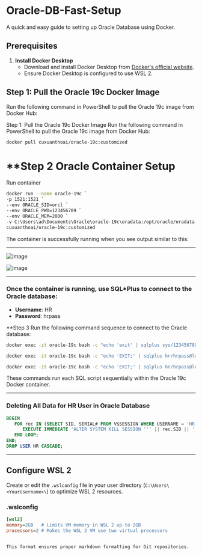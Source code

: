
# Oracle-DB-Fast-Setup

A quick and easy guide to setting up Oracle Database using Docker.

## **Prerequisites**

1. **Install Docker Desktop**  
   - Download and install Docker Desktop from [Docker's official website](https://www.docker.com/products/docker-desktop).
   - Ensure Docker Desktop is configured to use WSL 2.

## **Step 1: Pull the Oracle 19c Docker Image**

Run the following command in PowerShell to pull the Oracle 19c image from Docker Hub:

Step 1: Pull the Oracle 19c Docker Image
Run the following command in PowerShell to pull the Oracle 19c image from Docker Hub:

```bash
docker pull cuxuanthoai/oracle-19c:customized
```
# **Step 2 Oracle Container Setup

Run container 
```bash
docker run --name oracle-19c `
-p 1521:1521 `
--env ORACLE_SID=orcl `
--env ORACLE_PWD=123456789 `
--env ORACLE_MEM=2000 `
-v C:\Users\ad\Documents\Oracle\oracle-19c\oradata:/opt/oracle/oradata `
cuxuanthoai/oracle-19c:customized
```

The container is successfully running when you see output similar to this:

---

![image](https://github.com/user-attachments/assets/cab922ae-5df1-4aff-be7b-b3d7a02e7edb)

![image](https://github.com/user-attachments/assets/56098361-9542-46e1-aa3c-7b052121e8f4)

---

### Once the container is running, use SQL*Plus to connect to the Oracle database:

- **Username**: HR  
- **Password**: hrpass  

**Step 3 Run the following command sequence to connect to the Oracle database:


```bash
docker exec -it oracle-19c bash -c "echo 'exit' | sqlplus sys/123456789@localhost:1521/orcl as sysdba @/opt/oracle/1account.sql"
```

```bash
docker exec -it oracle-19c bash -c "echo 'EXIT;' | sqlplus hr/hrpass@localhost:1521/orcl @/opt/oracle/2createtable.sql"
```

```bash
docker exec -it oracle-19c bash -c "echo 'EXIT;' | sqlplus hr/hrpass@localhost:1521/orcl @/opt/oracle/3populate.sql"
```

These commands run each SQL script sequentially within the Oracle 19c Docker container.

---

### Deleting All Data for HR User in Oracle Database

```sql
BEGIN
   FOR rec IN (SELECT SID, SERIAL# FROM V$SESSION WHERE USERNAME = 'HR') LOOP
      EXECUTE IMMEDIATE 'ALTER SYSTEM KILL SESSION ''' || rec.SID || ',' || rec.SERIAL# || ''' IMMEDIATE';
   END LOOP;
END;
DROP USER HR CASCADE;
```

---

## **Configure WSL 2**  
Create or edit the `.wslconfig` file in your user directory (`C:\Users\<YourUsername>\`) to optimize WSL 2 resources.

### **.wslconfig**

```ini
[wsl2]
memory=2GB   # Limits VM memory in WSL 2 up to 2GB
processors=2 # Makes the WSL 2 VM use two virtual processors
```

```

This format ensures proper markdown formatting for Git repositories.
